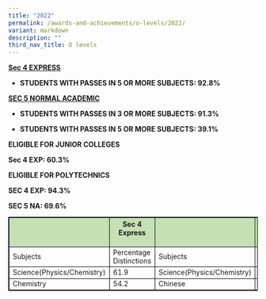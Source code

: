 ```yaml
---
title: "2022"
permalink: /awards-and-achievements/o-levels/2022/
variant: markdown
description: ""
third_nav_title: O levels
---
```

<strong><u>Sec 4 EXPRESS</u>



* STUDENTS WITH PASSES IN 5 OR MORE SUBJECTS: 92.8%

<strong><u>SEC 5 NORMAL ACADEMIC</u>

* STUDENTS WITH PASSES IN 3 OR MORE SUBJECTS: 91.3%

* STUDENTS WITH PASSES IN 5 OR MORE SUBJECTS: 39.1%

**ELIGIBLE FOR JUNIOR COLLEGES**

Sec 4 EXP: 60.3%



**ELIGIBLE FOR POLYTECHNICS**

SEC 4 EXP: 94.3%

SEC 5 NA: 69.6%

<style type="text/css">  
table, th, td, tr {  
border: 1px solid black;  
font-size:14px;  
}  
  
ol.small {list-style-type: lower-roman;font-size:14px;}  
  
.tg-s7g5{background-color:#C5E0B3; vertical-align:top  
}  
  
p.small{  
\# line-height: 1.0; font-style:italic; font-size: 16px;  
}  
  
  
</style>  
<table style="width:100%">  
<thead>  
<tr>  
<th class="tg-s7g5"> </th>  
<th class="tg-s7g5">Sec 4 Express</th>  
<th class="tg-s7g5"> </th>  
<th class="tg-s7g5">Sec 5 Normal (Academic)</th>  
  
</tr>  
</thead>  
<tbody>  
<tr>  
<td>Subjects</td>  
  
<td>Percentage Distinctions</td>  
  
<td>Subjects</td>  
  
<td>Percentage Distinctions</td></tr>
	
<tr>  
<td>Science(Physics/Chemistry)</td>  
<td>61.9</td>
<td>Science(Physics/Chemistry)</td>  
<td>42.9</td>  
</tr> 
	
<tr>  
<td>Chemistry</td>  
<td>54.2</td>
<td>Chinese</td>  
<td>28.6</td>  
</tr>  
</tbody>  
</table></strong></strong>